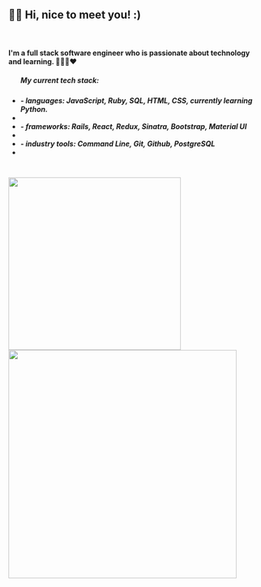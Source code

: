 
<h2 align="left">👋🏼 Hi, nice to meet you! :)</h2>
<br>
<h4>I'm a full stack software engineer who is passionate about technology and learning. 👩🏻‍💻❤️ </h4>

<ul><h5>My current tech stack:<h5>
  <li>- languages: JavaScript, Ruby, SQL, HTML, CSS, currently learning Python.<li> 
  <li>- frameworks: Rails, React, Redux, Sinatra, Bootstrap, Material UI<li>
  <li>- industry tools: Command Line, Git, Github, PostgreSQL<li>
</ul>

<br>
<div>

 <a align="left">
  <img src="https://github-readme-stats.vercel.app/api/top-langs/?username=user01010011&layout=compact&langs_count=5&theme=default" width="340"/>
</a>

<a align="right">
  <img src="https://github-readme-stats.vercel.app/api/?username=user01010011&hide=stars,issues,contribs&count_private=true&theme=default&showicons=true" width="450"/>
</a> &nbsp;&nbsp;&nbsp;&nbsp; 

</div>
 <br> 

<!-- 
 <p align="center"><img src="https://komarev.com/ghpvc/?username=user01010011" alt="user01010011"/></p> -->

<!---
user01010011/user01010011 is a ✨ special ✨ repository because its `README.md` (this file) appears on your GitHub profile.
You can click the Preview link to take a look at your changes.
--->
